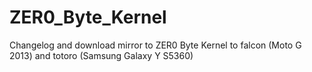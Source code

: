 # ZER0_Byte_Kernel
Changelog and download mirror to ZER0 Byte Kernel to falcon (Moto G 2013) and totoro (Samsung Galaxy Y S5360)
